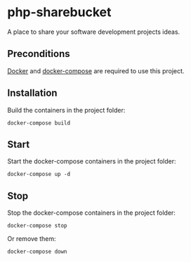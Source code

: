 # php-sharebucket
A place to share your software development projects ideas.

## Preconditions

[Docker](https://docs.docker.com/install/) and [docker-compose](https://docs.docker.com/compose/install/) are required to use this project.

## Installation
Build the containers in the project folder:

`docker-compose build`

## Start
Start the docker-compose containers in the project folder:

`docker-compose up -d`

## Stop
Stop the docker-compose containers in the project folder:

`docker-compose stop`

Or remove them:

`docker-compose down`